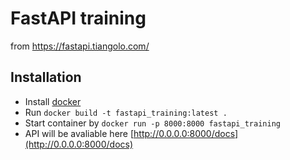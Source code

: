 # FastAPI training 
from https://fastapi.tiangolo.com/

## Installation
- Install [docker](https://docs.docker.com/get-docker/)
- Run `docker build -t fastapi_training:latest .`
- Start container by `docker run -p 8000:8000 fastapi_training`
- API will be avaliable here [http://0.0.0.0:8000/docs](http://0.0.0.0:8000/docs)



